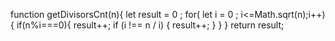 function getDivisorsCnt(n){
   let result = 0 ;
  for( let i = 0 ; i<=Math.sqrt(n);i++)
    {
  if(n%i===0){
    result++;
    if (i !== n / i) {
                result++;
            }
  }
      }
  return result;
